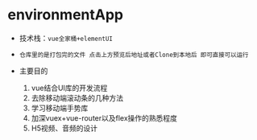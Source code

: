 # environmentApp

* 技术栈：`vue全家桶+elementUI`

* `仓库里的是打包完的文件 点击上方预览后地址或者Clone到本地后 即可直接可以运行`

* 主要目的 

  1. vue结合UI库的开发流程 
  2. 去除移动端滚动条的几种方法 
  3. 学习移动端手势库
  4. 加深vuex+vue-router以及flex操作的熟悉程度
  5. H5视频、音频的设计
